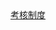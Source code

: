 <html>
<head>
<meta charset="utf-8">
</head>
 
<body>
 <a href="https://github.com/limeidong/revoke.github.io/blob/master/考核制度.xlsx">考核制度</a>
</body>

</html>
